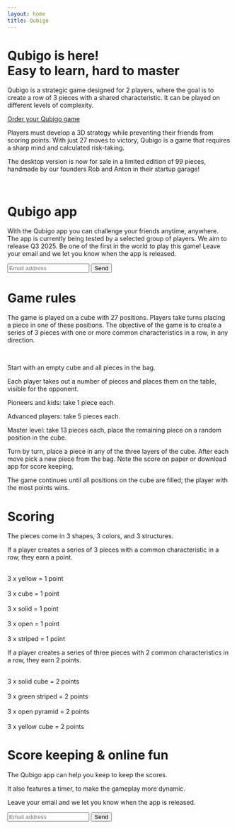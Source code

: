 ```yaml
---
layout: home
title: Qubigo
---
```


<h1>Qubigo is here!<br />
    <span class="subtitle">Easy to learn, hard to master</span>
</h1>


Qubigo is a strategic game designed for 2 players, where the goal is to create a row of 3 pieces with a shared characteristic. It can be played on different levels of complexity.

<div class="formWrapper">
    <a class="button-link" href="https://shop.qubigo.com" target="_blank">Order your Qubigo game</a>
</div>

Players must develop a 3D strategy while preventing their friends from scoring
points. With just 27 moves to victory, Qubigo is a game that requires a sharp
mind and calculated risk-taking.

The desktop version is now for sale in a limited edition of 99 pieces, handmade
by our founders Rob and Anton in their startup garage!

<div class="image-row">
    <img src="images/cube_gesloten_bw.png?0.3.3" alt="">
    <img src="images/cube_halfopen_bw.png?0.3.3" alt="">
    <img src="images/perspectief_bw.png?0.3.3" alt="">
</div>

# Qubigo app

With the Qubigo app you can challenge your friends anytime, anywhere.
The app is currently being tested by a selected group of players. We aim to release Q3 2025.
Be one of the first in the world to play this game! 
Leave your email and we let you know when the app is released.

<form class="form"
    action="https://docs.google.com/forms/u/0/d/e/1FAIpQLSfT2swN3VCQUnda3ts0ieLxOP2esuiLtlE7s6WADvSDjioO7g/formResponse"
    method="post" target="hidden_iframe" onsubmit="submitted=true">
    <div class="formWrapper">
        <input type="email" name="entry.1538940267" placeholder="Email address" tabindex="0" required=""
            dir="auto" data-lpignore="true" data-initial-dir="auto" data-initial-value="">
        <input type="submit" value="Send" />
    </div>
</form>


# Game rules

The game is played on a cube with 27 positions.
Players take turns placing a piece in one of these positions.
The objective of the game is to create a series of 3 pieces with one or more
common characteristics in a row, in any direction.

<div class="image-row">
    <img src="images/3-in-row-pic1.png?0.3.3" alt="">
    <img src="images/3-in-row-pic2.png?0.3.3" alt="">
    <img src="images/3-in-row-pic3.png?0.3.3" alt="">
</div>

Start with an empty cube and all pieces in the bag. 

Each player takes out a number of pieces and places them on the table, visible
for the opponent.

Pioneers and kids: take 1 piece each. 

Advanced players: take 5 pieces each. 

Master level: take 13 pieces each, place the remaining piece on a random
position in the cube.

Turn by turn, place a piece in any of the three layers of the cube. After each
move pick a new piece from the bag. Note the score on paper or download app for
score keeping.

The game continues until all positions on the cube are filled; the player with
the most points wins.


# Scoring

The pieces come in 3 shapes, 3 colors, and 3 structures.

If a player creates a series of 3 pieces with a common characteristic in a row,
they earn a point.

<div class="doc-example">
    <div class="image-row">
        <img src="images/pieces/2d/pyramid_open_yellow.png?0.3.3" class="piece" alt="">
        <img src="images/pieces/2d/sphere_stripe_yellow.png?0.3.3" class="piece" alt="">
        <img src="images/pieces/2d/cube_solid_yellow.png?0.3.3" class="piece" alt="">
    </div>
    <div class="image-explain">3 x yellow = 1 point</div>
</div>
<div class="doc-example">
    <div class="image-row">
        <img src="images/pieces/2d/cube_stripe_green.png?0.3.3" class="piece" alt="">
        <img src="images/pieces/2d/cube_solid_red.png?0.3.3" class="piece" alt="">
        <img src="images/pieces/2d/cube_open_yellow.png?0.3.3" class="piece" alt="">
    </div>
    <div class="image-explain">3 x cube = 1 point</div>
</div>
<div class="doc-example">
    <div class="image-row">
        <img src="images/pieces/2d/pyramid_solid_red.png?0.3.3" class="piece" alt="">
        <img src="images/pieces/2d/cube_solid_green.png?0.3.3" class="piece" alt="">
        <img src="images/pieces/2d/sphere_solid_green.png?0.3.3" class="piece" alt="">
    </div>
    <div class="image-explain">3 x solid = 1 point</div>
</div>
<div class="doc-example">
    <div class="image-row">
        <img src="images/pieces/2d/pyramid_open_green.png?0.3.3" class="piece" alt="">
        <img src="images/pieces/2d/cube_open_red.png?0.3.3" class="piece" alt="">
        <img src="images/pieces/2d/sphere_open_yellow.png?0.3.3" class="piece" alt="">
    </div>
    <div class="image-explain">3 x open = 1 point</div>
</div>
<div class="doc-example">
    <div class="image-row">
        <img src="images/pieces/2d/pyramid_stripe_red.png?0.3.3" class="piece" alt="">
        <img src="images/pieces/2d/cube_stripe_yellow.png?0.3.3" class="piece" alt="">
        <img src="images/pieces/2d/sphere_stripe_green.png?0.3.3" class="piece" alt="">
    </div>
    <div class="image-explain">3 x striped = 1 point</div>
</div>

If a player creates a series of three pieces with 2 common characteristics in a
row, they earn 2 points.

<div class="doc-example">
    <div class="image-row pieces">
        <img src="images/pieces/2d/cube_solid_yellow.png?0.3.3" class="piece" alt="">
        <img src="images/pieces/2d/cube_solid_green.png?0.3.3" class="piece" alt="">
        <img src="images/pieces/2d/cube_solid_red.png?0.3.3" class="piece" alt="">
    </div>
    <div class="image-explain">3 x solid cube = 2 points</div>
</div>
<div class="doc-example">
    <div class="image-row">
        <img src="images/pieces/2d/pyramid_stripe_green.png?0.3.3" class="piece" alt="">
        <img src="images/pieces/2d/cube_stripe_green.png?0.3.3" class="piece" alt="">
        <img src="images/pieces/2d/sphere_stripe_green.png?0.3.3" class="piece" alt="">
    </div>
    <div class="image-explain">3 x green striped = 2 points</div>
</div>
<div class="doc-example">
    <div class="image-row">
        <img src="images/pieces/2d/pyramid_open_yellow.png?0.3.3" class="piece" alt="">
        <img src="images/pieces/2d/pyramid_open_red.png?0.3.3" class="piece" alt="">
        <img src="images/pieces/2d/pyramid_open_green.png?0.3.3" class="piece" alt="">
    </div>
    <div class="image-explain">3 x open pyramid = 2 points</div>
</div>
<div class="doc-example">
    <div class="image-row">
        <img src="images/pieces/2d/cube_stripe_yellow.png?0.3.3" class="piece" alt="">
        <img src="images/pieces/2d/cube_solid_yellow.png?0.3.3" class="piece" alt="">
        <img src="images/pieces/2d/cube_open_yellow.png?0.3.3" class="piece" alt="">
    </div>
    <div class="image-explain">3 x yellow cube = 2 points</div>
</div>

# Score keeping & online fun

The Qubigo app can help you keep to keep the scores.

It also features a timer, to make the gameplay more dynamic.

Leave your email and we let you know when the app is released.


<form class="form"
    action="https://docs.google.com/forms/u/0/d/e/1FAIpQLSfT2swN3VCQUnda3ts0ieLxOP2esuiLtlE7s6WADvSDjioO7g/formResponse"
    method="post" target="hidden_iframe" onsubmit="submitted=true">
    <div class="formWrapper">
        <input type="email" name="entry.1538940267" placeholder="Email address" tabindex="0" required=""
            dir="auto" data-lpignore="true" data-initial-dir="auto" data-initial-value="">
        <input type="submit" value="Send" />
    </div>
</form>
